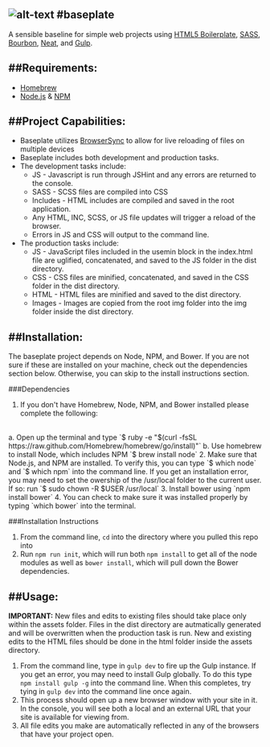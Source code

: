 ![alt-text](http://demersdesigns.com/OLD/thebaseplate-logo.png "Baseplate Logo")
#baseplate
---
A sensible baseline for simple web projects using [HTML5 Boilerplate](https://github.com/h5bp/html5-boilerplate), [SASS](http://sass-lang.com/), [Bourbon](http://bourbon.io/), [Neat](http://neat.bourbon.io/), and [Gulp](http://gulpjs.com/).

##Requirements:
---
* [Homebrew](http://brew.sh/)
* [Node.js](http://nodejs.org) & [NPM](https://www.npmjs.org/)

##Project Capabilities:
---
* Baseplate utilizes [BrowserSync](http://www.browsersync.io/) to allow for live reloading of files on multiple devices
* Baseplate includes both development and production tasks.
* The development tasks include:
    * JS - Javascript is run through JSHint and any errors are returned to the console.
    * SASS - SCSS files are compiled into CSS
    * Includes - HTML includes are compiled and saved in the root application.
    * Any HTML, INC, SCSS, or JS file updates will trigger a reload of the browser.
    * Errors in JS and CSS will output to the command line.
* The production tasks include:
    * JS - JavaScript files included in the usemin block in the index.html file are uglified, concatenated, and saved to the JS folder in the dist directory.
    * CSS - CSS files are minified, concatenated, and saved in the CSS folder in the dist directory.
    * HTML - HTML files are minified and saved to the dist directory.
    * Images - Images are copied from the root img folder into the img folder inside the dist directory.

##Installation:
---
The baseplate project depends on Node, NPM, and Bower. If you are not sure if these are installed on your machine, check out the dependencies section below. Otherwise, you can skip to the install instructions section.

###Dependencies
1. If you don't have Homebrew, Node, NPM, and Bower installed please complete the following:
<br>
a. Open up the terminal and type `$ ruby -e "$(curl -fsSL https://raw.github.com/Homebrew/homebrew/go/install)"`
b. Use homebrew to install Node, which includes NPM `$ brew install node`
2. Make sure that Node.js, and NPM are installed. To verify this, you can type `$ which node` and `$ which npm` into the command line. If you get an installation error, you may need to set the owership of the /usr/local folder to the current user. If so: run `$ sudo chown -R $USER /usr/local`
3. Install bower using `npm install bower`
4. You can check to make sure it was installed properly by typing `which bower` into the terminal.

###Installation Instructions
1. From the command line, `cd` into the directory where you pulled this repo into
2. Run `npm run init`, which will run both `npm install` to get all of the node modules as well as `bower install`, which will pull down the Bower dependencies.

##Usage:
---
**IMPORTANT:** New files and edits to existing files should take place only within the assets folder. Files in the dist directory are autmatically generated and will be overwritten when the production task is run. New and existing edits to the HTML files should be done in the html folder inside the assets directory.

1. From the command line, type in `gulp dev` to fire up the Gulp instance. If you get an error, you may need to install Gulp globally. To do this type `npm install gulp -g` into the command line. When this completes, try tying in `gulp dev` into the command line once again.
2. This process should open up a new browser window with your site in it. In the console, you will see both a local and an external URL that your site is available for viewing from.
3. All file edits you make are automatically reflected in any of the browsers that have your project open.
